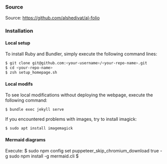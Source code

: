 ### Source
Source: https://github.com/alshedivat/al-folio

### Installation

#### Local setup

To install Ruby and Bundler, simply execute the following command lines:

```bash
$ git clone git@github.com:<your-username>/<your-repo-name>.git
$ cd <your-repo-name>
$ zsh setup_homepage.sh
```

#### Local modifs

To see local modifications without deploying the webpage, execute the following command:
```bash
$ bundle exec jekyll serve
```
 If you encountered problems with images, try to install imagick:

```bash
$ sudo apt install imagemagick
```

#### Mermaid diagrams

Execute:
$
sudo npm config set puppeteer_skip_chromium_download true -g
sudo npm install -g mermaid.cli
$